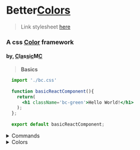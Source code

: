 # Better<a href="">Colors</a>

> Link stylesheet <a href="https://classicmc-studios.github.io/bc.css">here</a>

### A css <a href="">Color</a> framework

#### by, <a href="">C</a>l<a href="">a</a>s<a href="">s</a>i<a href="">c</a>M<a href="">C</a>

> <b>Basics</b>

```jsx
  import './bc.css'
  
  function basicReactComponent(){
    return(
      <h1 className='bc-green'>Hello World!</h1>
    );
  };
  
  export default basicReactComponent;

```

<details>
  <summary>Commands</summary>
  <ul>
    <li>bc-nameOfColor</li>
    <li>bc-text-nameOfColor</li>
    <li>bc-bdc-nameOfColor <em>{Beta}</em></li>
    <li>bc-opacity-half/full</li>
  </ul>
</details>
<details>
  <summary>Colors</summary>
  <ul>
    <li><b>Black</b></li>
    <li>White</li>
    <li><b>Gold</b></li>
    <li>Goldenrod</li>
    <li><b>Green</b></li>
    <li>Grass</li>
    <li><b>Sky</b></li>
    <li>Link</li>
  </ul>
</details>
